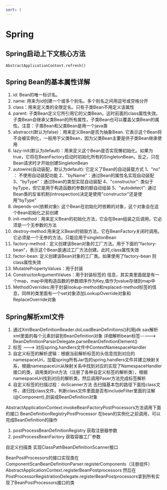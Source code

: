 ```yaml
---
sort: 1
---
```


# Spring

## Spring启动上下文核心方法
	AbstractApplicationContext.refresh()

## Spring Bean的基本属性详解
1. id: Bean的唯一标识名。
2. name: 用来为id创建一个或多个别名。多个别名之间用逗号或空格分开
3. class：用来定义类的全限定名。只有子类Bean不用定义该属性
4. parent: 子类Bean定义它所引用它的父类Bean。这时前面的class属性失效。子类Bean会继承父类Bean的所有属性，子类Bean也可以覆盖父类Bean的属性。注意：子类Bean和父类Bean是用一个java类
5. abstracct(默认为false)：用来定义Bean是否为抽象Bean. 它表示这个Bean将不会被实例化，一般用于父类Bean，因为父类Bean主要是供子类Bean继承使用
6. lazy-init(默认为default)：用来定义这个Bean是否实现懒初始化。如果为true，它将在BeanFactory启动时初始化所有的SingletonBean。反之，只在Bean请求时才开始创建SingletonBean
7. autowire(自动装配，默认为default): 它定义了Bean的自动装载方式
	1、"no" ： 不使用自动装配功能
	2、"byName"：通过Bean的属性名实现自动装配
	3、"byType"：通过Bean的类型实现自动装配
	4、"constructor": 类似于byType，但它是用于构造函数的参数的额自动组装
	5、"autodetect": 通过Bean类的反省机制(introspection)决定是使用"constructor"还是使用"byType"
8. depends-on(依赖对象): 这个Bean在初始化时依赖的对象，这个对象会在这个Bean初始化之前创建
9. init-method：用来定义Bean的初始化方法，它会在Bean组装之后调用。它必须是一个无参数的方法
10. destroy-method:用来定义Bean的销毁方法，它在BeanFactory关闭时调用。它必须是一个无参的方法。只能应用于singletonBean
11. factory-method：定义创建该Bean对象的工厂方法。用于下面的"factory-bean"，表示这个Bean是通过工厂方法创建。此时,class属性失效
12. factor-bean: 定义创建该Bean对象的工厂类。如果使用了factory-bean 则class属性失效
13. MutablePropertyValues：用于封装
14. ConstructorArgumentValues：用于封装<constructor-arg>标签的 信息，其实类里面就是有一个map，map中用构造函数的参数顺序作为Key,值作为value存储到map中
15. MethodOverrides:用于封装lookup-method和replaced-method标签的信息，同样的类里面有一个set对象添加LookupOverride对象和ReplaceOverride对象
	

## Spring解析xml文件
1. 通过XmlBeanDefinitionReader.doLoadBeanDefinitions()利用jdk sax解析xml里面的每个元素封装到BeanDefinition对象
详细解析bean标签-----> BeanDefinitionParserDelegate.parseBeanDefinitionElement()
2. <context>标签 ---> 对应spring.handlers文件中ContextNamespaceHandler
3. 自定义标签的解析逻辑：根据当前解析标签的头信息找到对应的namespaceUri，加载spring所有Jar包的spring.handlers文件并建立映射关系，根据namespaceUri从映射关系中找到对应的实现了NamespaceHandler接口的类，调用类的Init方法（注册了各种自定义标签的解析类），根据namespaceUri找到对应的解析类，然后调用Paser方法完成标签解析
4. 自定义标签的扫描过程：doScanner方法  去扫描基本包的路径下面找class文件，递归找class文件，判断class文件里面是否有includeFilter里面的注解(@Component),封装成BeanDefinition对象

AbstractApplicationContext.invokeBeanFactoryPostProcessors方法调用下面的接口
BeanDefinitionRegistryPostProcessor  在bean的实例化之前调用，可以完成BeanDefinition的操作
1. postProcessBeanDefinitionRegistry 获取注册器参数
2. postProcessBeanFactory 获取容器工厂参数


自定义扫描类 实现ClassPathBeanDefinitionScanner接口

BeanPostProcessors的接口实现类在ComponentScanBeanDefinitionParser.registerComponents（注册组件）
AbstractApplicationContext.registerBeanPostprocessors
然后在PostProcessorRegistrationDelegate.registerBeanPostprocessors拿到所有实现了BeanPostProcessors接口的类
